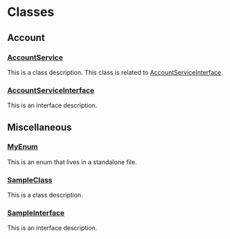 # Classes
## Account

### [AccountService](/Account/AccountService.md)


This is a class description. This class is related to [AccountServiceInterface](/Account/AccountServiceInterface.md).



### [AccountServiceInterface](/Account/AccountServiceInterface.md)


This is an interface description.


## Miscellaneous

### [MyEnum](/Miscellaneous/MyEnum.md)


This is an enum that lives in a standalone file.



### [SampleClass](/Miscellaneous/SampleClass.md)


This is a class description.



### [SampleInterface](/Miscellaneous/SampleInterface.md)


This is an interface description.


